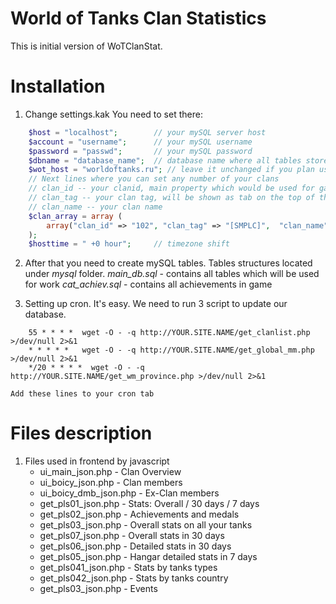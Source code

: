 # World of Tanks Clan Statistics #

This is initial version of WoTClanStat.

# Installation #

1. Change settings.kak
	You need to set there:
```php
	$host = "localhost";		// your mySQL server host
	$account = "username";		// your mySQL username
	$password = "passwd";		// your mySQL password
	$dbname = "database_name";	// database name where all tables stored or will be stored
	$wot_host = "worldoftanks.ru"; // leave it unchanged if you plan use it on Russian cluster
	// Next lines where you can set any number of your clans
	// clan_id -- your clanid, main property which would be used for gathering information about your clan
	// clan_tag -- your clan tag, will be shown as tab on the top of the page
	// clan_name -- your clan name
	$clan_array = array (
		array("clan_id" => "102", "clan_tag" => "[SMPLC]",  "clan_name" => "Sample clan"),
	);
	$hosttime = " +0 hour";		// timezone shift
```
2. After that you need to create mySQL tables. Tables structures located under *mysql* folder.
	*main_db.sql* - contains all tables which will be used for work
	*cat_achiev.sql* - contains all achievements in game
	
3. Setting up cron. It's easy. We need to run 3 script to update our database.
```shell
	55 * * * *  wget -O - -q http://YOUR.SITE.NAME/get_clanlist.php >/dev/null 2>&1
	* * * * *   wget -O - -q http://YOUR.SITE.NAME/get_global_mm.php >/dev/null 2>&1
	*/20 * * * *  wget -O - -q http://YOUR.SITE.NAME/get_wm_province.php >/dev/null 2>&1
```
	Add these lines to your cron tab
	
# Files description #
1. Files used in frontend by javascript
	* ui_main_json.php - Clan Overview
	* ui_boicy_json.php - Clan members
	* ui_boicy_dmb_json.php - Ex-Clan members
	* get_pls01_json.php - Stats: Overall / 30 days / 7 days
	* get_pls02_json.php - Achievements and medals
	* get_pls03_json.php - Overall stats on all your tanks
	* get_pls07_json.php - Overall stats in 30 days
	* get_pls06_json.php - Detailed stats in 30 days
	* get_pls05_json.php - Hangar detailed stats in 7 days
	* get_pls041_json.php - Stats by tanks types
	* get_pls042_json.php - Stats by tanks country 
	* get_pls03_json.php - Events



